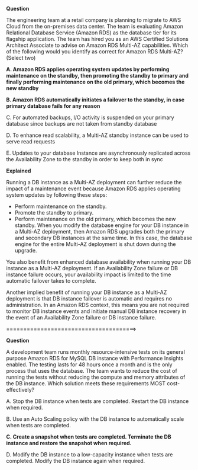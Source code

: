 **Question**

The engineering team at a retail company is planning to migrate to AWS Cloud from the on-premises data center. The team is evaluating Amazon Relational Database Service (Amazon RDS) as the database tier for its flagship application. The team has hired you as an AWS Certified Solutions Architect Associate to advise on Amazon RDS Multi-AZ capabilities.
Which of the following would you identify as correct for Amazon RDS Multi-AZ? (Select two)

**A. Amazon RDS applies operating system updates by performing maintenance on the standby, then promoting the standby to primary and finally performing maintenance on the old primary, which becomes the new standby**

**B. Amazon RDS automatically initiates a failover to the standby, in case primary database fails for any reason**

C. For automated backups, I/O activity is suspended on your primary database since backups are not taken from standby database

D. To enhance read scalability, a Multi-AZ standby instance can be used to serve read requests

E. Updates to your database Instance are asynchronously replicated across the Availability Zone to the standby in order to keep both in sync

**Explained**

Running a DB instance as a Multi-AZ deployment can further reduce the impact of a maintenance event because Amazon RDS applies operating system updates by following these steps:
* Perform maintenance on the standby.
* Promote the standby to primary.
* Perform maintenance on the old primary, which becomes the new standby.
When you modify the database engine for your DB instance in a Multi-AZ deployment, then Amazon RDS upgrades both the primary and secondary DB instances at the same time. In this case, the database engine for the entire Multi-AZ deployment is shut down during the upgrade.

You also benefit from enhanced database availability when running your DB instance as a Multi-AZ deployment. If an Availability Zone failure or DB instance failure occurs, your availability impact is limited to the time automatic failover takes to complete.

Another implied benefit of running your DB instance as a Multi-AZ deployment is that DB instance failover is automatic and requires no administration. In an Amazon RDS context, this means you are not required to monitor DB instance events and initiate manual DB instance recovery in the event of an Availability Zone failure or DB instance failure.

======================================>

**Question**

A development team runs monthly resource-intensive tests on its general purpose Amazon RDS for MySQL DB instance with Performance Insights enabled. The testing lasts for 48 hours once a month and is the only process that uses the database. The team wants to reduce the cost of running the tests without reducing the compute and memory attributes of the DB instance.
Which solution meets these requirements MOST cost-effectively?

A. Stop the DB instance when tests are completed. Restart the DB instance when required.

B. Use an Auto Scaling policy with the DB instance to automatically scale when tests are completed.

**C. Create a snapshot when tests are completed. Terminate the DB instance and restore the snapshot when required.**

D. Modify the DB instance to a low-capacity instance when tests are completed. Modify the DB instance again when required.